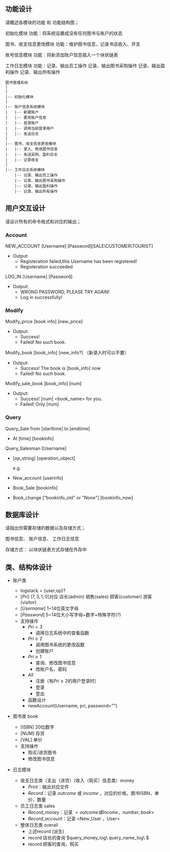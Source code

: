 ## 功能设计

请概述各模块的功能 和 功能结构图；

初始化模块
功能：将系统设置成没有任何图书与账户的状态

图书、收支信息更改模块
功能：维护图书信息，记录书店收入、开支

账号信息模块
功能：将新添加账户信息插入一个块状链表

工作日志模块
功能：记录、输出员工操作
    记录、输出图书采购操作
    记录、输出盈利操作
    记录、输出所有操作


``````
图书管理系统
|
|
|-- 初始化模块 
|
|-- 账户信息系统模块
|   |-- 新建账户
|   |-- 更改账户信息
|   |-- 登录账户
|   |-- 调用当前登录用户
|   |-- 发送日志
|
|-- 图书、收支信息更改模块
|   |-- 录入、修改图书信息
|   |-- 发送采购、盈利日志
|   |-- 记录收支
|
|-- 工作日志系统模块
    |-- 记录、输出员工操作
    |-- 记录、输出图书采购操作
    |-- 记录、输出盈利操作
    |-- 记录、输出所有操作
``````

## 用户交互设计

请设计所有的命令格式和对应的输出；

### Account
NEW_ACCOUNT [Username] [Password][SALE\CUSTOMER\TOURIST]
- Output:
  - Registeration failed,this Username has been registered!
  - Registeration succeeded

LOG_IN [Username] [Password]
- Output:
  - WRONG PASSWORD, PLEASE TRY AGAIN!
  - Log in successfully!
### Modify
Modify_price [book info] [new_price]
- Output:
  - Success! 
  - Failed! No such book.

Modify_book [book_info] [new_info?] （新录入时可以不要）
- Output:
  - Success! The book is [book_info] now
  - Failed! No such book.

Modify_sale_book [book_info] [num] 
- Output:
  - Success! [num] <book_name> for you.
  - Failed! Only [num]

### Query
Query_Sale from [starttime] to [endtime]

- At [time] [bookinfo]

Query_Salesman [Username]

 - [op_string] [operation_object]

    e.g.
- New_account [userinfo]
- Book_Sale [bookinfo]
- Book_change ["bookinfo_old" or "None"] [bookinfo_now]

## 数据库设计

请指出你需要存储的数据以及存储方式；

图书信息、
账户信息、
工作日志信息

存储方式：
以块状链表方式存储在外存中

## 类、结构体设计
- 账户类
  - logstack = {user,op}?
  - $[Pri] \ [7,3,1,0]$对应 店长(admin) 销售(sales) 顾客(customer) 游客(visitor)
  - $[Username]$ 1~14位英文字母
  - $[Password]$ 5~14位大小写字母+数字+特殊字符(?)
  - 支持操作
      - $Pri = 3$
        - 调用日志系统中的查看函数
      - $Pri \geq 2$
        - 调用图书系统的更改函数
        - 创建账户
      - $Pri \geq 1$
        - 查询、修改图书信息
        - 改账户名，密码
      - $All$
        - 注册（有$Pri\geq2$的用户登录时）
        - 登录
        - 登出
    - 函数设计
    - newAccount(Username, pri, password="")

- 图书类 book
  - [ISBN] 20位数字
  - [NUM] 存货
  - [VAL] 单价
  - 支持操作
    - 购买/进货图书
    - 修改图书信息
- 日志模块
  - 收支日志类（支出（进货）/收入（购买）信息类）money
    - $Print$：输出对应文件
    - $Record$：记录 $outcome$ 或 $income$ ，对应的价格，图书ISBN，单价，数量
  - 员工日志类 sales
    - $Record\_money$：记录 $<outcome 或 income ，number, book>$
    - $Record\_account$：记录 <New_User ，User>
  - 整体日志类 overall
    - 上述record (派生)
    - record 店长的查询 $query\_money\_log\ query\_name\_log\ $
    - record 顾客的查询，购买
<!--
- 登录账户：若优先级不为0， 将[$Username$]压入登录栈中
- 调用当前登录用户：返回登录栈顶
-->

